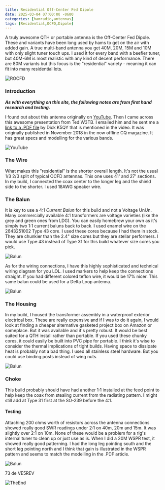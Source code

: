 ```yaml
---
title: Residential Off-Center Fed Dipole
date: 2025-03-04 07:00:00 -0600
categories: [hamradio,antennas]
tags: [Residential,OCFD,Dipole]
---
```


A truly awesome QTH or portable antenna is the Off-Center Fed Dipole. These and variants have been long used by hams to get on the air with added gain. A true multi-band antenna you get 40M, 20M, 15M and 10M with only slight tuner touch ups. I used it for every band with a beefier tuner, but 40M-6M is most realistic with any kind of decent performance. There are 80M variants but this focus is the "residential" variety - meaning it can fit into many residential lots.

![ROCFD](./assets/ROCFD/ROCFD01.webp)

### Introduction

_**As with everything on this site, the following notes are from first hand research and testing.**_

I found out about this antenna originally on [YouTube](https://youtu.be/pwA1aPJcNKg?si=JAaBj4aKo-Yt1956). Then I came across this awesome presentation from Ted W3TB. I emailed him and he sent me a [link to a .PDF file](https://github.com/jrschultz/VE5REV/blob/main/assets/ROCFD/ResidentialOCFD.pdf) by Dick K5QY that is mentioned in the video. It was originally published in November 2018 in the now offline CQ magazine. It has great specs and modelling for the various bands.

![YouTube](./assets/ROCFD/OCFDYT.webp)

### The Wire

What makes this "residential" is the shorter overall length. It's not the usual 1/3 2/3 split of typical OCFD antennas. This one uses 41' and 27' sections. In my build, I connected the coax center to the longer leg and the shield side to the shorter. I used 18AWG speaker wire.

### The Balun

It is key to use a 4:1 *Current Balun* for this build and not a Voltage UnUn. Many commercially available 4:1 transformers are voltage varieties (like the grey and green ones from LDG). You can easily homebrew your own as it's simply two 1:1 current baluns back to back. I used enamel wire on the 2643251002 Type 43 core. I used these cores because I had them in stock. They are chunkier than the 2.4" size cores but they are stellar performers. I would use Type 43 instead of Type 31 for this build whatever size cores you pick.

![Balun](./assets/ROCFD/ROCFD02.webp)

As for the wiring connections, I have this highly sophisticated and technical wiring diagram for you LOL. I used markers to help keep the connections straight. If you had different colored teflon wire, it would be 17% nicer. This same balun could be used for a Delta Loop antenna.

![Balun](./assets/ROCFD/ROCFD03.webp)

### The Housing

In my build, I housed the transformer assembly in a waterproof exterior electrical box. These are really expensive and if I was to do it again, I would look at finding a cheaper alternative gasketed project box on Amazon or someplace. But it was available and it's pretty robust. It would be best suited for a QTH install rather than portable. If you used these chunky cores, it could easily be built into PVC pipe for portable. I think it's wise to consider the thermal implications of tight builds. Having space to dissipate heat is probably not a bad thing. I used all stainless steel hardware. But you could use binding posts instead of wing nuts. 

![Balun](./assets/ROCFD/ROCFD04.webp)

### Choke

This build probably should have had another 1:1 installed at the feed point to help keep the coax from stealing current from the radiating pattern. I might still add at Type 31 first at the SO-239 before the 4:1.

#### Testing

Attaching 200 ohms worth of resistors across the antenna connections showed really good SWR readings under 2:1 on 40m, 20m and 15m. It was slightly over 2:1 on 10m. None of these would be a problem for a rig's internal tuner to clean up or just use as is. When I did a 20M WSPR test, it showed really good patterning. I had the long leg pointing south and the short leg pointing north and I think that gain is illustrated in the WSPR pattern and seems to match the modelling in the .PDF article. 

![Balun](./assets/ROCFD/ROCFD05.webp)

73 de VE5REV

![TheEnd](./assets/ROCFD/ROCFD06.webp)
